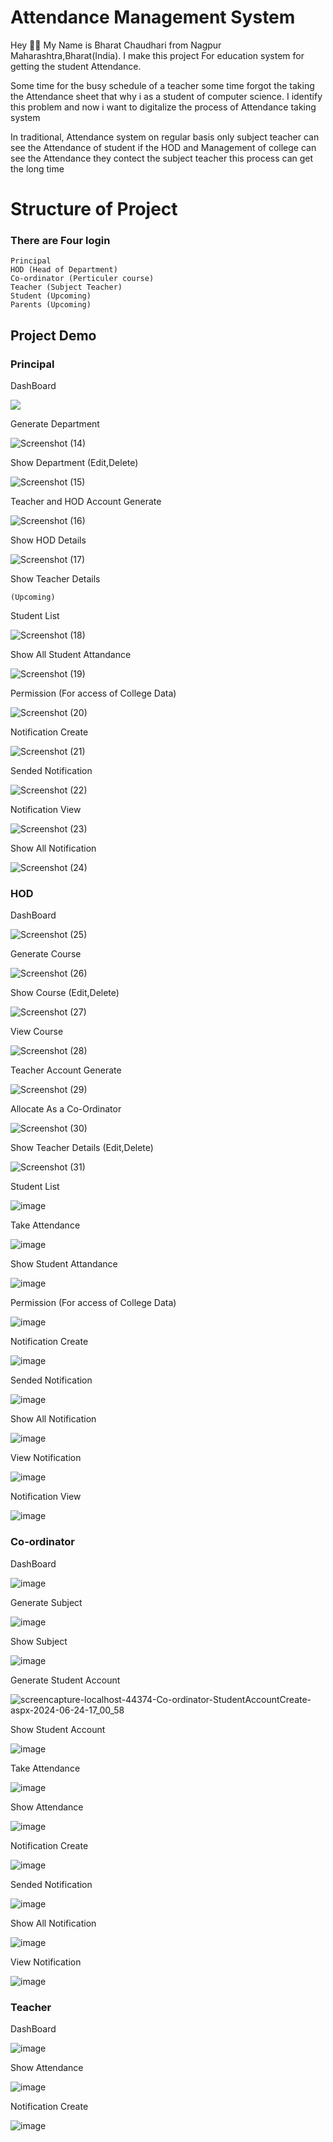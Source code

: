# Attendance Management System

Hey 🙋‍♂️ My Name is Bharat Chaudhari from Nagpur Maharashtra,Bharat(India). I make this project For education system for getting the student Attendance.

Some time for the busy schedule of a teacher some time forgot the taking the Attendance sheet that why i as a student of computer science. I identify this problem and now i want to digitalize the process of Attendance taking system

In traditional, Attendance system on regular basis only subject teacher can see the Attendance of student if the HOD and Management of college can see the Attendance they contect the subject teacher this process can get the long time

# Structure of Project
### There are Four login 
    Principal
    HOD (Head of Department)
    Co-ordinator (Perticuler course)
    Teacher (Subject Teacher)
    Student (Upcoming)
    Parents (Upcoming)

## Project Demo

### Principal

DashBoard

<img src="https://github.com/Bharat9011/Attendance-management-system/assets/97335704/c81a1bd2-473b-4919-9c6d-f3f47a191de7"/>

Generate Department

![Screenshot (14)](https://github.com/Bharat9011/Attendance-management-system/assets/97335704/9697fb8d-6043-43f0-869f-21f763bb8368)

Show Department (Edit,Delete)

![Screenshot (15)](https://github.com/Bharat9011/Attendance-management-system/assets/97335704/d0e2e6fd-8dc9-45ed-a0b6-34371bf6a871)

Teacher and HOD Account Generate

![Screenshot (16)](https://github.com/Bharat9011/Attendance-management-system/assets/97335704/3d8a11f1-65f2-434e-b965-ca3ab215eebc)

Show HOD Details

![Screenshot (17)](https://github.com/Bharat9011/Attendance-management-system/assets/97335704/7014ccde-98ed-448c-85eb-dd8698c2f162)

Show Teacher Details

    (Upcoming)

Student List

![Screenshot (18)](https://github.com/Bharat9011/Attendance-management-system/assets/97335704/46ac630b-290d-4484-8794-9f7aac5d34ec)

Show All Student Attandance

![Screenshot (19)](https://github.com/Bharat9011/Attendance-management-system/assets/97335704/dcea1f19-7267-4e5f-8b72-ff86c689e5c9)

Permission (For access of College Data)

![Screenshot (20)](https://github.com/Bharat9011/Attendance-management-system/assets/97335704/708d16ce-da26-45af-a241-5eddbda0650b)

Notification Create

![Screenshot (21)](https://github.com/Bharat9011/Attendance-management-system/assets/97335704/17eb537a-5088-4f9a-94ce-92a2d22e9c2b)

Sended Notification

![Screenshot (22)](https://github.com/Bharat9011/Attendance-management-system/assets/97335704/9f4de322-af12-4bd5-aec8-5202baf1dfe2)

Notification View

![Screenshot (23)](https://github.com/Bharat9011/Attendance-management-system/assets/97335704/e9c7c914-95e5-4e0b-97ac-a31a10ce9a33)

Show All Notification

![Screenshot (24)](https://github.com/Bharat9011/Attendance-management-system/assets/97335704/e7e5920c-cbb3-4659-baf0-289db781d5d4)

### HOD

DashBoard

![Screenshot (25)](https://github.com/Bharat9011/Attendance-management-system/assets/97335704/7fd003ad-7b50-4116-948e-bb7cd5531a35)

Generate Course

![Screenshot (26)](https://github.com/Bharat9011/Attendance-management-system/assets/97335704/934ec28f-dc93-4d0c-bed5-2712a8e21a14)


Show Course (Edit,Delete)

![Screenshot (27)](https://github.com/Bharat9011/Attendance-management-system/assets/97335704/c552f9a6-ffd1-4ba2-adad-c2e5642fac72)

View Course

![Screenshot (28)](https://github.com/Bharat9011/Attendance-management-system/assets/97335704/c35a81bf-fc15-4af6-a966-cf4c853d0134)

Teacher Account Generate

![Screenshot (29)](https://github.com/Bharat9011/Attendance-management-system/assets/97335704/865b4173-660c-4884-979d-d184a7928c27)

Allocate As a Co-Ordinator

![Screenshot (30)](https://github.com/Bharat9011/Attendance-management-system/assets/97335704/168dae9f-062e-4e73-b166-ed1d19ad2349)

Show Teacher Details (Edit,Delete)

![Screenshot (31)](https://github.com/Bharat9011/Attendance-management-system/assets/97335704/4c06d3b2-5a97-4040-8cd8-5a684007f1e0)

Student List

![image](https://github.com/Bharat9011/Attendance-management-system/assets/97335704/4c794b06-072c-4523-b461-f103fafed805)

Take Attendance

![image](https://github.com/Bharat9011/Attendance-management-system/assets/97335704/66675b76-c600-4c01-882e-f35834a1c71f)

Show Student Attandance

![image](https://github.com/Bharat9011/Attendance-management-system/assets/97335704/8a98a970-7c81-4a43-ae67-03efd10bec1b)

Permission (For access of College Data)

![image](https://github.com/Bharat9011/Attendance-management-system/assets/97335704/de498ef0-d772-422a-93f4-d8ad8b198270)

Notification Create

![image](https://github.com/Bharat9011/Attendance-management-system/assets/97335704/2800df14-fb69-4460-bba0-0a7e6d924a74)

Sended Notification 

![image](https://github.com/Bharat9011/Attendance-management-system/assets/97335704/8a963aa4-d8e6-4597-9c7b-fa1660f59832)

Show All Notification

![image](https://github.com/Bharat9011/Attendance-management-system/assets/97335704/dc591904-b9d5-440e-87bf-6799ead13976)

View Notification

![image](https://github.com/Bharat9011/Attendance-management-system/assets/97335704/08463253-3dc4-4cbc-9b07-f91b620a46e3)

Notification View

![image](https://github.com/Bharat9011/Attendance-management-system/assets/97335704/baa4c541-dbd1-46ba-a608-b005ad327c75)

### Co-ordinator

DashBoard

![image](https://github.com/Bharat9011/Attendance-management-system/assets/97335704/72849d83-ea14-4482-bab1-f4a6b63ec9a4)

Generate Subject

![image](https://github.com/Bharat9011/Attendance-management-system/assets/97335704/bee980aa-746c-4718-a73a-7d3a842b550e)

Show Subject

![image](https://github.com/Bharat9011/Attendance-management-system/assets/97335704/f97209d8-f2c1-4202-b984-8d3cdc6c1348)

Generate Student Account

![screencapture-localhost-44374-Co-ordinator-StudentAccountCreate-aspx-2024-06-24-17_00_58](https://github.com/Bharat9011/Attendance-management-system/assets/97335704/c11dbe4f-34b0-4bd0-af9f-ecbe33c38500)

Show Student Account

![image](https://github.com/Bharat9011/Attendance-management-system/assets/97335704/2b7effa0-d8d7-4d59-9f38-0ff7fcad5c71)

Take Attendance

![image](https://github.com/Bharat9011/Attendance-management-system/assets/97335704/f243a29b-8a76-4dcb-8815-9c07d1c8b627)

Show Attendance

![image](https://github.com/Bharat9011/Attendance-management-system/assets/97335704/0effdc32-1f08-4b0f-96c6-0dcb64cc6f61)

Notification Create

![image](https://github.com/Bharat9011/Attendance-management-system/assets/97335704/57c76e05-1dad-46da-9081-2183aaafde52)

Sended Notification 

![image](https://github.com/Bharat9011/Attendance-management-system/assets/97335704/8dda3372-d727-4009-b56f-0507d5036465)

Show All Notification

![image](https://github.com/Bharat9011/Attendance-management-system/assets/97335704/537b4451-dd41-40fb-9d88-16793d6d9fa6)

View Notification

![image](https://github.com/Bharat9011/Attendance-management-system/assets/97335704/ce291b17-5ce2-4d07-88ae-5ecaf57b5339)

### Teacher

DashBoard

![image](https://github.com/Bharat9011/Attendance-management-system/assets/97335704/7c416cf2-f6e1-4b43-ad20-5827d957c323)

Show Attendance

![image](https://github.com/Bharat9011/Attendance-management-system/assets/97335704/40b8845a-dfa1-4ca3-8b8b-72828259b06b)

Notification Create

![image](https://github.com/Bharat9011/Attendance-management-system/assets/97335704/e1e4d4b4-8395-47a4-aaea-004b1357faa7)
